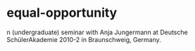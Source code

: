 # equal-opportunity
n (undergraduate) seminar with Anja Jungermann at Deutsche SchülerAkademie 2010-2 in Braunschweig, Germany.
